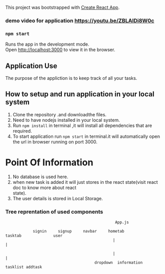 This project was bootstrapped with [Create React App](https://github.com/facebook/create-react-app).

### demo video for application https://youtu.be/ZBLAlDi8W0c

### `npm start`

Runs the app in the development mode.<br />
Open [http://localhost:3000](http://localhost:3000) to view it in the browser.

## Application Use

The purpose of the appliction is to keep track of all your tasks.

## How to setup and run application in your local system
1. Clone the repository .and downloadthe files.<br />
2. Need to have nodejs installed in your local system.<br />
3. Run ```npm install``` in terminal ,it will install all dependencies that are required.<br />
4. To start application run ```npm start``` in terminal.it will automatically open the url in 
   browser running on port 3000.


# Point Of Information
 1. No database is used here.
 2. when new task is added it will just stores in the react state(visit react doc to know more about react    
    state).
 3. The user details is stored in Local Storage. 


### Tree reprentation of used components

                                                    App.js 
 
                signin     signup     navbar     hometab                  tasktab              user       
                                                   |                         |
                                                                               
                                                   |                         |
                                           dropdown  information      tasklist addtask



